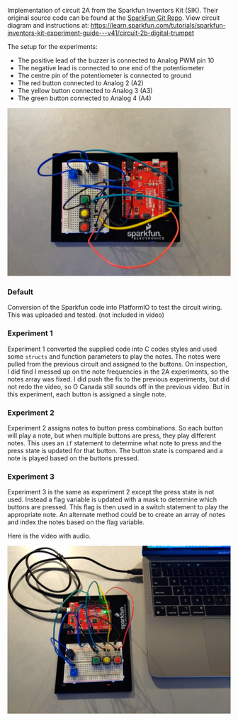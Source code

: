 Implementation of circuit 2A from the Sparkfun Inventors Kit (SIK). Their original source code can be found at the [SparkFun Git Repo](https://github.com/sparkfun/SIK-Guide-Code/blob/master/SIK_Circuit_2B-DigitalTrumpet).
View circuit diagram and instructions at: https://learn.sparkfun.com/tutorials/sparkfun-inventors-kit-experiment-guide---v41/circuit-2b-digital-trumpet

The setup for the experiments:
* The positive lead of the buzzer is connected to Analog PWM pin 10
* The negative lead is connected to one end of the potentiometer 
* The centre pin of the potentiometer is connected to ground
* The red button connected to Analog 2 (A2)
* The yellow button connected to Analog 3 (A3)
* The green button connected to Analog 4 (A4)

![Wiring Photo][1]

[1]: doc/2B_CircuitWiring.jpg "2B Circuit Wiring"

### Default
Conversion of the Sparkfun code into PlatformIO to test the circuit wiring. This was uploaded and tested. (not included in video)

### Experiment 1
Experiment 1 converted the supplied code into C codes styles and used some `structs` and function parameters to play the notes. The notes were pulled from the previous circuit and assigned to the buttons. On inspection, I did find I messed up on the note frequencies in the 2A experiments, so the notes array was fixed. I did push the fix to the previous experiments, but did not redo the video, so O Canada still sounds off in the previous video. But in this experiment, each button is assigned a single note.

### Experiment 2
Experiment 2 assigns notes to button press combinations. So each button will play a note, but when multiple buttons are press, they play different notes. This uses an `if` statement to determine what note to press and the press state is updated for that button. The button state is compared and a note is played based on the buttons pressed.

### Experiment 3
Experiment 3 is the same as experiment 2 except the press state is not used. Instead a flag variable is updated with a mask to determine which buttons are pressed. This flag is then used in a switch statement to play the appropriate note. An alternate method could be to create an array of notes and index the notes based on the flag variable.

Here is the video with audio.

[![Digital Trumpet Experiments](doc/2B_VidIntro.jpg)](https://youtu.be/XyUogYWCc0U "2B Digital Trumpet")
